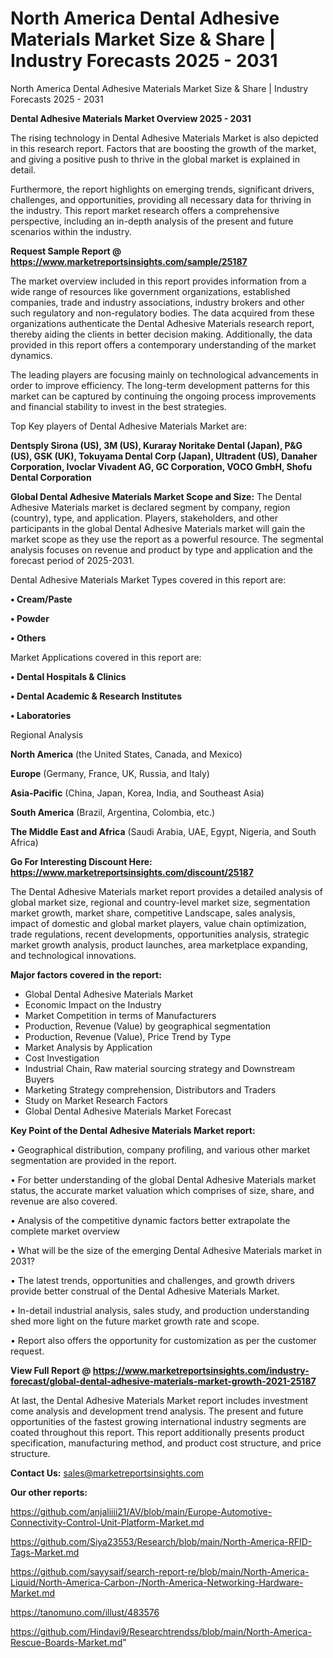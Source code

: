 # North America Dental Adhesive Materials Market Size & Share | Industry Forecasts 2025 - 2031
North America Dental Adhesive Materials Market Size & Share | Industry Forecasts 2025 - 2031

<Strong> Dental Adhesive Materials Market Overview 2025 - 2031</strong>

The rising technology in Dental Adhesive Materials Market is also depicted in this research report. Factors that are boosting the growth of the market, and giving a positive push to thrive in the global market is explained in detail.

Furthermore, the report highlights on emerging trends, significant drivers, challenges, and opportunities, providing all necessary data for thriving in the industry. This report market research offers a comprehensive perspective, including an in-depth analysis of the present and future scenarios within the industry.

<strong>Request Sample Report @ <a href=https://www.marketreportsinsights.com/sample/25187>https://www.marketreportsinsights.com/sample/25187</a></strong>

The market overview included in this report provides information from a wide range of resources like government organizations, established companies, trade and industry associations, industry brokers and other such regulatory and non-regulatory bodies. The data acquired from these organizations authenticate the Dental Adhesive Materials research report, thereby aiding the clients in better decision making. Additionally, the data provided in this report offers a contemporary understanding of the market dynamics.

The leading players are focusing mainly on technological advancements in order to improve efficiency. The long-term development patterns for this market can be captured by continuing the ongoing process improvements and financial stability to invest in the best strategies.

Top Key players of Dental Adhesive Materials Market are:

<strong>Dentsply Sirona (US), 3M (US), Kuraray Noritake Dental (Japan), P&G (US), GSK (UK), Tokuyama Dental Corp (Japan), Ultradent (US), Danaher Corporation, Ivoclar Vivadent AG, GC Corporation, VOCO GmbH, Shofu Dental Corporation</strong>

<strong><b>Global Dental Adhesive Materials Market Scope and Size:</b></strong>
The Dental Adhesive Materials market is declared segment by company, region (country), type, and application. Players, stakeholders, and other participants in the global Dental Adhesive Materials market will gain the market scope as they use the report as a powerful resource. The segmental analysis focuses on revenue and product by type and application and the forecast period of 2025-2031.

Dental Adhesive Materials Market Types covered in this report are:

<strong>• Cream/Paste

• Powder

• Others</strong>

Market Applications covered in this report are:

<strong>• Dental Hospitals & Clinics

• Dental Academic & Research Institutes

• Laboratories</strong> 

Regional Analysis

<strong>North America</strong> (the United States, Canada, and Mexico)

<strong>Europe</strong> (Germany, France, UK, Russia, and Italy)

<strong>Asia-Pacific</strong> (China, Japan, Korea, India, and Southeast Asia)

<strong>South America</strong> (Brazil, Argentina, Colombia, etc.)

<strong>The Middle East and Africa</strong> (Saudi Arabia, UAE, Egypt, Nigeria, and South Africa)

<strong>Go For Interesting Discount Here: <a href=https://www.marketreportsinsights.com/discount/25187>https://www.marketreportsinsights.com/discount/25187</a></strong>

The Dental Adhesive Materials market report provides a detailed analysis of global market size, regional and country-level market size, segmentation market growth, market share, competitive Landscape, sales analysis, impact of domestic and global market players, value chain optimization, trade regulations, recent developments, opportunities analysis, strategic market growth analysis, product launches, area marketplace expanding, and technological innovations.

<strong><b>Major factors covered in the report:</b></strong>
<ul>
  <li>Global Dental Adhesive Materials Market </li>
  <li>Economic Impact on the Industry</li>
  <li>Market Competition in terms of Manufacturers</li>
  <li>Production, Revenue (Value) by geographical segmentation</li>
  <li>Production, Revenue (Value), Price Trend by Type</li>
  <li>Market Analysis by Application</li>
  <li>Cost Investigation</li>
  <li>Industrial Chain, Raw material sourcing strategy and Downstream Buyers</li>
  <li>Marketing Strategy comprehension, Distributors and Traders</li>
  <li>Study on Market Research Factors</li>
  <li>Global Dental Adhesive Materials Market Forecast</li>
</ul>

<strong><b>Key Point of the Dental Adhesive Materials Market report:</b></strong>

• Geographical distribution, company profiling, and various other market segmentation are provided in the report.

• For better understanding of the global Dental Adhesive Materials market status, the accurate market valuation which comprises of size, share, and revenue are also covered.

• Analysis of the competitive dynamic factors better extrapolate the complete market overview

• What will be the size of the emerging Dental Adhesive Materials market in 2031?

• The latest trends, opportunities and challenges, and growth drivers provide better construal of the Dental Adhesive Materials Market.

• In-detail industrial analysis, sales study, and production understanding shed more light on the future market growth rate and scope.

• Report also offers the opportunity for customization as per the customer request.

<strong><b>View Full Report @ <a href=https://www.marketreportsinsights.com/industry-forecast/global-dental-adhesive-materials-market-growth-2021-25187>https://www.marketreportsinsights.com/industry-forecast/global-dental-adhesive-materials-market-growth-2021-25187</a></b></strong>


At last, the Dental Adhesive Materials Market report includes investment come analysis and development trend analysis. The present and future opportunities of the fastest growing international industry segments are coated throughout this report. This report additionally presents product specification, manufacturing method, and product cost structure, and price structure.

<strong>Contact Us:</strong>
sales@marketreportsinsights.com

<strong>Our other reports:</strong>

<a href=https://github.com/anjaliiii21/AV/blob/main/Europe-Automotive-Connectivity-Control-Unit-Platform-Market.md>https://github.com/anjaliiii21/AV/blob/main/Europe-Automotive-Connectivity-Control-Unit-Platform-Market.md</a>

<a href=https://github.com/Siya23553/Research/blob/main/North-America-RFID-Tags-Market.md>https://github.com/Siya23553/Research/blob/main/North-America-RFID-Tags-Market.md</a>

<a href=https://github.com/sayysaif/search-report-re/blob/main/North-America-Liquid/North-America-Carbon-/North-America-Networking-Hardware-Market.md>https://github.com/sayysaif/search-report-re/blob/main/North-America-Liquid/North-America-Carbon-/North-America-Networking-Hardware-Market.md</a>

<a href=https://tanomuno.com/illust/483576>https://tanomuno.com/illust/483576</a>

<a href=https://github.com/Hindavi9/Researchtrendss/blob/main/North-America-Rescue-Boards-Market.md>https://github.com/Hindavi9/Researchtrendss/blob/main/North-America-Rescue-Boards-Market.md</a>"

